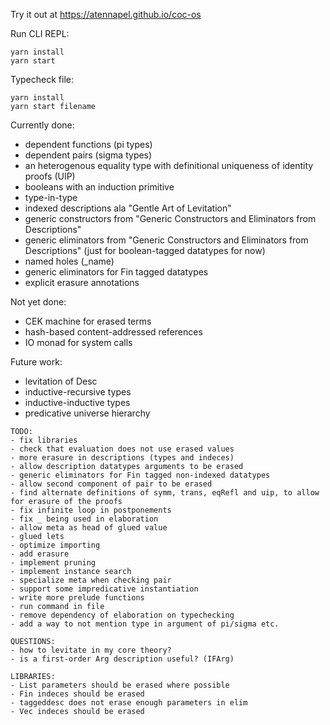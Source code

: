 Try it out at https://atennapel.github.io/coc-os

Run CLI REPL:
```
yarn install
yarn start
```

Typecheck file:
```
yarn install
yarn start filename
```

Currently done:
- dependent functions (pi types)
- dependent pairs (sigma types)
- an heterogenous equality type with definitional uniqueness of identity proofs (UIP)
- booleans with an induction primitive
- type-in-type
- indexed descriptions ala "Gentle Art of Levitation"
- generic constructors from "Generic Constructors and Eliminators from Descriptions"
- generic eliminators from "Generic Constructors and Eliminators from Descriptions" (just for boolean-tagged datatypes for now)
- named holes (_name)
- generic eliminators for Fin tagged datatypes
- explicit erasure annotations

Not yet done:
- CEK machine for erased terms
- hash-based content-addressed references
- IO monad for system calls

Future work:
- levitation of Desc
- inductive-recursive types
- inductive-inductive types
- predicative universe hierarchy

```
TODO:
- fix libraries
- check that evaluation does not use erased values
- more erasure in descriptions (types and indeces)
- allow description datatypes arguments to be erased
- generic eliminators for Fin tagged non-indexed datatypes
- allow second component of pair to be erased
- find alternate definitions of symm, trans, eqRefl and uip, to allow for erasure of the proofs
- fix infinite loop in postponements
- fix _ being used in elaboration
- allow meta as head of glued value
- glued lets
- optimize importing
- add erasure
- implement pruning
- implement instance search
- specialize meta when checking pair
- support some impredicative instantiation
- write more prelude functions
- run command in file
- remove dependency of elaboration on typechecking
- add a way to not mention type in argument of pi/sigma etc.

QUESTIONS:
- how to levitate in my core theory?
- is a first-order Arg description useful? (IFArg)

LIBRARIES:
- List parameters should be erased where possible
- Fin indeces should be erased
- taggeddesc does not erase enough parameters in elim
- Vec indeces should be erased
```
